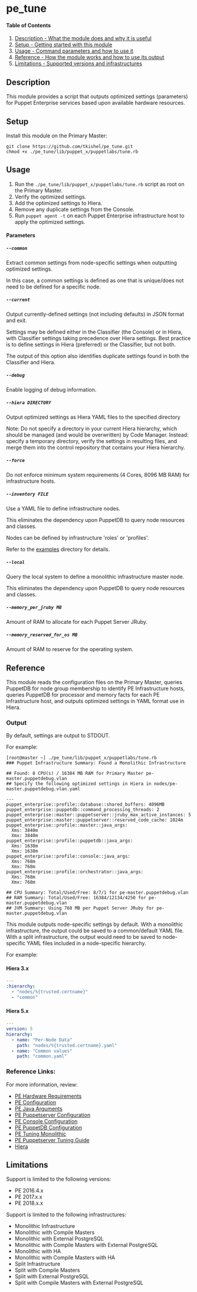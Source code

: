 # pe_tune

#### Table of Contents

1. [Description - What the module does and why it is useful](#description)
1. [Setup - Getting started with this module](#setup)
1. [Usage - Command parameters and how to use it](#usage)
1. [Reference - How the module works and how to use its output](#reference)
1. [Limitations - Supported versions and infrastructures](#limitations)

## Description

This module provides a script that outputs optimized settings (parameters) for Puppet Enterprise services based upon available hardware resources.

## Setup

Install this module on the Primary Master:

```shell
git clone https://github.com/tkishel/pe_tune.git
chmod +x ./pe_tune/lib/puppet_x/puppetlabs/tune.rb
```

## Usage

1. Run the `./pe_tune/lib/puppet_x/puppetlabs/tune.rb` script as root on the Primary Master.
1. Verify the optimized settings.
1. Add the optimized settings to Hiera.
1. Remove any duplicate settings from the Console.
1. Run `puppet agent -t` on each Puppet Enterprise infrastructure host to apply the optimized settings.

#### Parameters

##### `--common`

Extract common settings from node-specific settings when outputting optimized settings.

In this case, a common settings is defined as one that is unique/does not need to be defined for a specific node.

##### `--current`

Output currently-defined settings (not including defaults) in JSON format and exit.

Settings may be defined either in the Classifier (the Console) or in Hiera, with Classifier settings taking precedence over Hiera settings. Best practice is to define settings in Hiera (preferred) or the Classifier, but not both.

The output of this option also identifies duplicate settings found in both the Classifier and Hiera.

##### `--debug`

Enable logging of debug information.

##### `--hiera DIRECTORY`

Output optimized settings as Hiera YAML files to the specified directory

Note: Do not specify a directory in your current Hiera hierarchy, which should be managed (and would be overwritten) by Code Manager. Instead: specify a temporary directory, verify the settings in resulting files, and merge them into the control repository that contains your Hiera hierarchy.

##### `--force`

Do not enforce minimum system requirements (4 Cores, 8096 MB RAM) for infrastructure hosts.

##### `--inventory FILE`

Use a YAML file to define infrastructure nodes.

This eliminates the dependency upon PuppetDB to query node resources and classes.

Nodes can be defined by infrastructure 'roles' or 'profiles'.

Refer to the [examples](examples) directory for details.

##### `--local`

Query the local system to define a monolithic infrastructure master node.

This eliminates the dependency upon PuppetDB to query node resources and classes.

##### `--memory_per_jruby MB`

Amount of RAM to allocate for each Puppet Server JRuby.

##### `--memory_reserved_for_os MB`

Amount of RAM to reserve for the operating system.

## Reference

This module reads the configuration files on the Primary Master, queries PuppetDB for node group membership to identify PE Infrastructure hosts, queries PuppetDB for processor and memory facts for each PE Infrastructure host, and outputs optimized settings in YAML format use in Hiera.

### Output

By default, settings are output to STDOUT.

For example:

```shell
[root@master ~] ./pe_tune/lib/puppet_x/puppetlabs/tune.rb
### Puppet Infrastructure Summary: Found a Monolithic Infrastructure

## Found: 8 CPU(s) / 16384 MB RAM for Primary Master pe-master.puppetdebug.vlan
## Specify the following optimized settings in Hiera in nodes/pe-master.puppetdebug.vlan.yaml

---
puppet_enterprise::profile::database::shared_buffers: 4096MB
puppet_enterprise::puppetdb::command_processing_threads: 2
puppet_enterprise::master::puppetserver::jruby_max_active_instances: 5
puppet_enterprise::master::puppetserver::reserved_code_cache: 1024m
puppet_enterprise::profile::master::java_args:
  Xms: 3840m
  Xmx: 3840m
puppet_enterprise::profile::puppetdb::java_args:
  Xms: 1638m
  Xmx: 1638m
puppet_enterprise::profile::console::java_args:
  Xms: 768m
  Xmx: 768m
puppet_enterprise::profile::orchestrator::java_args:
  Xms: 768m
  Xmx: 768m

## CPU Summary: Total/Used/Free: 8/7/1 for pe-master.puppetdebug.vlan
## RAM Summary: Total/Used/Free: 16384/12134/4250 for pe-master.puppetdebug.vlan
## JVM Summary: Using 768 MB per Puppet Server JRuby for pe-master.puppetdebug.vlan
```

This module outputs node-specific settings by default. With a monolithic infrastructure, the output could be saved to a common/default YAML file. With a split infrastructure, the output would need to be saved to node-specific YAML files included in a node-specific hierarchy.

For example:

#### Hiera 3.x

```yaml
---
:hierarchy:
  - "nodes/%{trusted.certname}"
  - "common"
```

#### Hiera 5.x

```yaml
---
version: 5
hierarchy:
  - name: "Per-Node Data"
    path: "nodes/%{trusted.certname}.yaml"
  - name: "Common values"
    path: "common.yaml"
```

### Reference Links:

For more information, review:

* [PE Hardware Requirements](https://puppet.com/docs/pe/latest/installing/hardware_requirements.html)
* [PE Configuration](https://puppet.com/docs/pe/latest/configuring/config_intro.html)
* [PE Java Arguments](https://puppet.com/docs/pe/latest/configuring/config_java_args.html)
* [PE Puppetserver Configuration](https://puppet.com/docs/pe/latest/configuring/config_puppetserver.html)
* [PE Console Configuration](https://puppet.com/docs/pe/latest/configuring/config_console.html)
* [PE PuppetDB Configuration](https://puppet.com/docs/pe/latest/configuring/config_puppetdb.html)
* [PE Tuning Monolithic](https://puppet.com/docs/pe/latest/configuring/tuning_monolithic.html)
* [PE Puppetserver Tuning Guide](https://puppet.com/docs/puppetserver/latest/tuning_guide.html)
* [Hiera](https://puppet.com/docs/puppet/latest/hiera_intro.html)

## Limitations

Support is limited to the following versions:

* PE 2016.4.x
* PE 2017.x.x
* PE 2018.x.x

Support is limited to the following infrastructures:

* Monolithic Infrastructure
* Monolithic with Compile Masters
* Monolithic with External PostgreSQL
* Monolithic with Compile Masters with External PostgreSQL
* Monolithic with HA
* Monolithic with Compile Masters with HA
* Split Infrastructure
* Split with Compile Masters
* Split with External PostgreSQL
* Split with Compile Masters with External PostgreSQL
